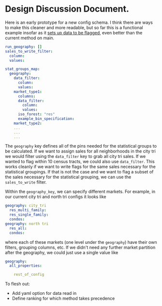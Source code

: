 # Design Discussion Document. 

Here is an early prototype for a new config schema. I think there are ways to make this cleaner and more readable, but so far this is a functional example insofar as it [sets up data to be flagged](https://github.com/ccao-data/model-sales-val/blob/98-make-flagging-script-more-flexible-with-respect-to-geography/manual_flagging/flagging.py#L209-L245), even better than the current method on main. 

```yaml
run_geography: []
sales_to_write_filter:
  column:
  values:
```

```yaml
stat_groups_map:
  geography:
    data_filter:
      column: 
      values: 
    market_type1:
      columns:
      data_filter:
        column: 
        values: 
      iso_forest: "res"
      example_bin_specification:
    market_type2:
    ...
    ...
    ...
```

The `geography` key defines all of the pins needed for the statistical groups to be calculated. If we want to assign sales for all neighborhoods in the city tri we would filter using the `data_filter` key to grab all city tri sales. If we wanted to flag within 10 census tracts, we could also use `data_filter`. This works cleanly if we want to write flags for the same sales necessary for the statistical groupings. If that is not the case and we want to flag a subset of the sales necessary for the statistical grouping, we can use the `sales_to_write` filter.

Within the `geography_key`, we can specify different markets. For example, in our current city tri and north tri configs it looks like 

```yaml
geography: city_tri
  res_multi_family:
  res_single_family:
  condos:
geography: north tri
  res_all:
  condos:
```

where each of these markets (one level under the `geography`) have their own filters, grouping columns, etc. If we didn't need any further market partition after the geography, we could just use a single value like 

```yaml
geography:
  all_properties:

    rest_of_config

```
  




To flesh out: 
- Add yaml option for data read in
- Define ranking for which method takes precedence

